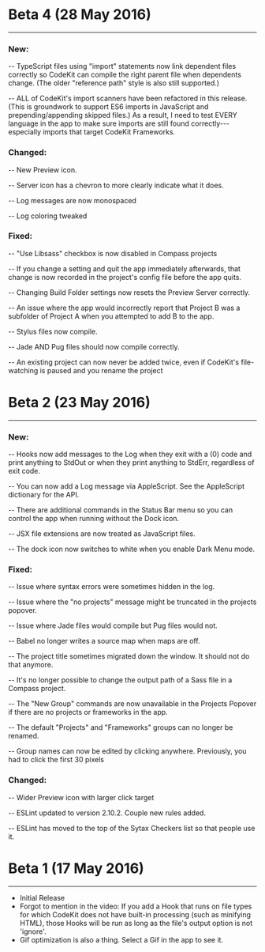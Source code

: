 # Beta 4 (28 May 2016)
----------------------

### New:
-- TypeScript files using "import" statements now link dependent files correctly so CodeKit can compile the right parent file when dependents change. (The older "reference path" style is also still supported.)

-- ALL of CodeKit's import scanners have been refactored in this release. (This is groundwork to support ES6 imports in JavaScript and prepending/appending skipped files.) As a result, I need to test EVERY language in the app to make sure imports are still found correctly---especially imports that target CodeKit Frameworks.


### Changed:
-- New Preview icon.

-- Server icon has a chevron to more clearly indicate what it does.

-- Log messages are now monospaced

-- Log coloring tweaked


### Fixed:
-- "Use Libsass" checkbox is now disabled in Compass projects

-- If you change a setting and quit the app immediately afterwards, that change is now recorded in the project's config file before the app quits.

-- Changing Build Folder settings now resets the Preview Server correctly.

-- An issue where the app would incorrectly report that Project B was a subfolder of Project A when you attempted to add B to the app.

-- Stylus files now compile. 

-- Jade AND Pug files should now compile correctly.

-- An existing project can now never be added twice, even if CodeKit's file-watching is paused and you rename the project
 



# Beta 2 (23 May 2016)
----------------------

### New:
-- Hooks now add messages to the Log when they exit with a (0) code and print anything to StdOut or when they print anything to StdErr, regardless of exit code.

-- You can now add a Log message via AppleScript. See the AppleScript dictionary for the API.

-- There are additional commands in the Status Bar menu so you can control the app when running without the Dock icon.

-- JSX file extensions are now treated as JavaScript files.

-- The dock icon now switches to white when you enable Dark Menu mode.


### Fixed:
-- Issue where syntax errors were sometimes hidden in the log.

-- Issue where the "no projects" message might be truncated in the projects popover.

-- Issue where Jade files would compile but Pug files would not. 

-- Babel no longer writes a source map when maps are off.

-- The project title sometimes migrated down the window. It should not do that anymore.

-- It's no longer possible to change the output path of a Sass file in a Compass project. 

-- The "New Group" commands are now unavailable in the Projects Popover if there are no projects or frameworks in the app.

-- The default "Projects" and "Frameworks" groups can no longer be renamed.

-- Group names can now be edited by clicking anywhere. Previously, you had to click the first 30 pixels



### Changed:
-- Wider Preview icon with larger click target

-- ESLint updated to version 2.10.2. Couple new rules added.

-- ESLint has moved to the top of the Sytax Checkers list so that people use it.




# Beta 1 (17 May 2016)
----------------------

- Initial Release
- Forgot to mention in the video: If you add a Hook that runs on file types for which CodeKit does not have built-in processing (such as minifying HTML), those Hooks will be run as long as the file's output option is not 'ignore'.
- Gif optimization is also a thing. Select a Gif in the app to see it.
